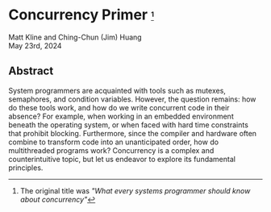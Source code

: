 # Concurrency Primer <small><small><small>[^note]</small></small></small>
Matt Kline and Ching-Chun (Jim) Huang  
May 23rd, 2024
<!--FIXME: use something like gettime()-->

## Abstract
System programmers are acquainted with tools such as mutexes, semaphores, and condition variables.
However, the question remains: how do these tools work, and how do we write concurrent code in their absence?
For example, when working in an embedded environment beneath the operating system,
or when faced with hard time constraints that prohibit blocking.
Furthermore, since the compiler and hardware often combine to transform code into an unanticipated order,
how do multithreaded programs work? Concurrency is a complex and counterintuitive topic,
but let us endeavor to explore its fundamental principles.

[^note]: The original title was *"What every systems programmer should know about concurrency"*
